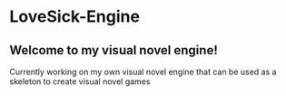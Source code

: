 <h1>LoveSick-Engine</h1>

<h2>Welcome to my visual novel engine!</h2>
<p> Currently working on my own visual novel engine that can be used as a skeleton to create visual novel games</p>
